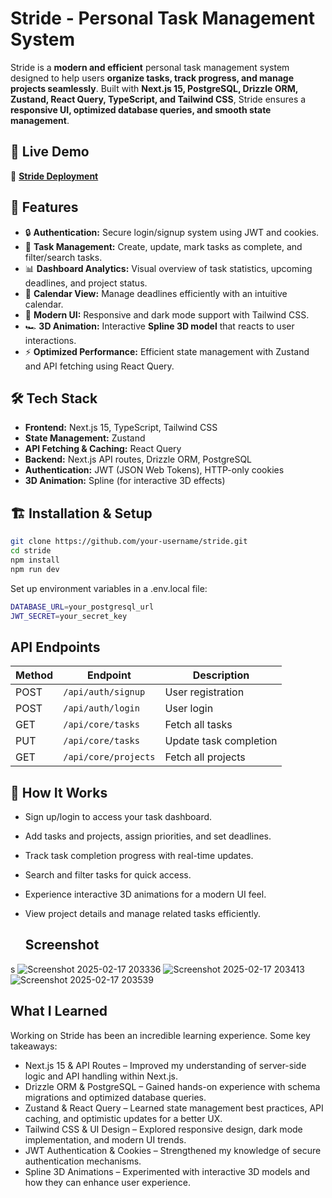# Stride - Personal Task Management System

Stride is a **modern and efficient** personal task management system designed to help users **organize tasks, track progress, and manage projects seamlessly**. Built with **Next.js 15, PostgreSQL, Drizzle ORM, Zustand, React Query, TypeScript, and Tailwind CSS**, Stride ensures a **responsive UI, optimized database queries, and smooth state management**.

## 🚀 Live Demo
🔗 **[Stride Deployment](https://stride-cyan.vercel.app/)**

## 📌 Features
- 🔒 **Authentication:** Secure login/signup system using JWT and cookies.  
- 📝 **Task Management:** Create, update, mark tasks as complete, and filter/search tasks.  
- 📊 **Dashboard Analytics:** Visual overview of task statistics, upcoming deadlines, and project status.  
- 📅 **Calendar View:** Manage deadlines efficiently with an intuitive calendar.  
- 🎨 **Modern UI:** Responsive and dark mode support with Tailwind CSS.  
- 🏎️ **3D Animation:** Interactive **Spline 3D model** that reacts to user interactions.  
- ⚡ **Optimized Performance:** Efficient state management with Zustand and API fetching using React Query.  

## 🛠️ Tech Stack
- **Frontend:** Next.js 15, TypeScript, Tailwind CSS  
- **State Management:** Zustand  
- **API Fetching & Caching:** React Query  
- **Backend:** Next.js API routes, Drizzle ORM, PostgreSQL  
- **Authentication:** JWT (JSON Web Tokens), HTTP-only cookies  
- **3D Animation:** Spline (for interactive 3D effects)  

## 🏗️ Installation & Setup
```bash
git clone https://github.com/your-username/stride.git
cd stride
npm install
npm run dev

```
Set up environment variables in a .env.local file:

```bash
DATABASE_URL=your_postgresql_url
JWT_SECRET=your_secret_key

```

## API Endpoints

| Method | Endpoint            | Description              |
|--------|---------------------|--------------------------|
| POST   | `/api/auth/signup`  | User registration       |
| POST   | `/api/auth/login`   | User login              |
| GET    | `/api/core/tasks`   | Fetch all tasks         |
| PUT    | `/api/core/tasks`   | Update task completion  |
| GET    | `/api/core/projects` | Fetch all projects     |


## 🎯 How It Works
- Sign up/login to access your task dashboard.
- Add tasks and projects, assign priorities, and set deadlines.
- Track task completion progress with real-time updates.
- Search and filter tasks for quick access.
- Experience interactive 3D animations for a modern UI feel.
- View project details and manage related tasks efficiently.

  ## Screenshot
 
s
  ![Screenshot 2025-02-17 203336](https://github.com/user-attachments/assets/682e4c4d-42db-4841-a35a-b9f5fc6d42ac)
![Screenshot 2025-02-17 203413](https://github.com/user-attachments/assets/4b21bfbb-2e77-495b-aa1d-15ece678185a)
![Screenshot 2025-02-17 203539](https://github.com/user-attachments/assets/889269d6-aae9-4306-b3f3-0a3a64e36079)

 ## What I Learned
Working on Stride has been an incredible learning experience. Some key takeaways:

- Next.js 15 & API Routes – Improved my understanding of server-side logic and API handling within Next.js.
- Drizzle ORM & PostgreSQL – Gained hands-on experience with schema migrations and optimized database queries.
- Zustand & React Query – Learned state management best practices, API caching, and optimistic updates for a better UX.
- Tailwind CSS & UI Design – Explored responsive design, dark mode implementation, and modern UI trends.
- JWT Authentication & Cookies – Strengthened my knowledge of secure authentication mechanisms.
- Spline 3D Animations – Experimented with interactive 3D models and how they can enhance user experience.





